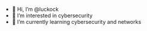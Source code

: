 - 👋 Hi, I’m @luckock
- 👀 I’m interested in cybersecurity
- 🌱 I’m currently learning cybersecurity and networks

<!---
luckock/luckock is a ✨ special ✨ repository because its `README.md` (this file) appears on your GitHub profile.
You can click the Preview link to take a look at your changes.
--->
